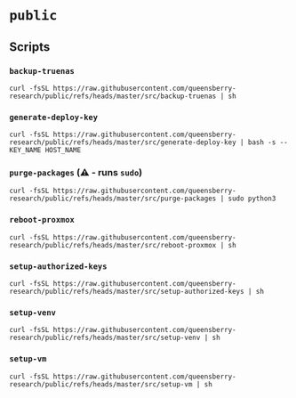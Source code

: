 # `public`

## Scripts

### `backup-truenas`

```console
curl -fsSL https://raw.githubusercontent.com/queensberry-research/public/refs/heads/master/src/backup-truenas | sh
```

### `generate-deploy-key`

```console
curl -fsSL https://raw.githubusercontent.com/queensberry-research/public/refs/heads/master/src/generate-deploy-key | bash -s -- KEY_NAME HOST_NAME
```

### `purge-packages` (⚠️ - runs `sudo`)

```console
curl -fsSL https://raw.githubusercontent.com/queensberry-research/public/refs/heads/master/src/purge-packages | sudo python3
```

### `reboot-proxmox`

```console
curl -fsSL https://raw.githubusercontent.com/queensberry-research/public/refs/heads/master/src/reboot-proxmox | sh
```

### `setup-authorized-keys`

```console
curl -fsSL https://raw.githubusercontent.com/queensberry-research/public/refs/heads/master/src/setup-authorized-keys | sh
```

### `setup-venv`

```console
curl -fsSL https://raw.githubusercontent.com/queensberry-research/public/refs/heads/master/src/setup-venv | sh
```

### `setup-vm`

```console
curl -fsSL https://raw.githubusercontent.com/queensberry-research/public/refs/heads/master/src/setup-vm | sh
```
